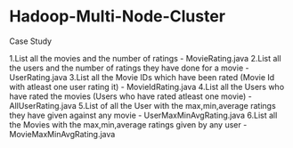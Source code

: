 # Hadoop-Multi-Node-Cluster
Case Study

1.List all the movies and the number of ratings   -   MovieRating.java
2.List all the users and the number of ratings they have done for a movie   -   UserRating.java
3.List all the Movie IDs which have been rated (Movie Id with atleast one user rating it)   - MovieIdRating.java
4.List all the Users who have rated the movies (Users who have rated atleast one movie)   -   AllUserRating.java
5.List of all the User with the max,min,average ratings they have given against any movie   -   UserMaxMinAvgRating.java
6.List all the Movies with the max,min,average ratings given by any user    -   MovieMaxMinAvgRating.java
